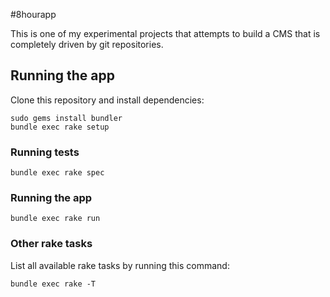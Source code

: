 #8hourapp

This is one of my experimental projects that attempts to build a CMS that is completely driven by git repositories.

## Running the app
Clone this repository and install dependencies:

    sudo gems install bundler
    bundle exec rake setup

### Running tests

    bundle exec rake spec

### Running the app

    bundle exec rake run

### Other rake tasks

List all available rake tasks by running this command:

    bundle exec rake -T


